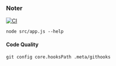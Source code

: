 ### Noter

[![CI](https://github.com/rdok/noter-cli/workflows/CI/badge.svg?branch=develop)](https://github.com/rdok/noter-cli/actions?query=workflow%3ACI+branch%3Amain)

`node src/app.js --help`

#### Code Quality
`git config core.hooksPath .meta/githooks`
